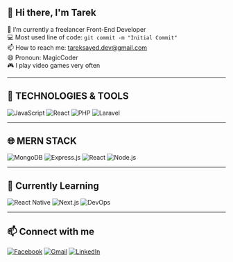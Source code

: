 ## 👋 Hi there, I'm Tarek

🔭 I’m currently a freelancer Front-End Developer  
💻 Most used line of code: `git commit -m "Initial Commit"`  
📫 How to reach me: tareksayed.dev@gmail.com  
😄 Pronoun: MagicCoder  
🎮 I play video games very often  

---

## 🚀 TECHNOLOGIES & TOOLS

![JavaScript](https://img.shields.io/badge/-JavaScript-F7DF1E?style=for-the-badge&logo=javascript&logoColor=black)
![React](https://img.shields.io/badge/-React-61DAFB?style=for-the-badge&logo=react&logoColor=black)
![PHP](https://img.shields.io/badge/-PHP-777BB4?style=for-the-badge&logo=php&logoColor=white)
![Laravel](https://img.shields.io/badge/-Laravel-FF2D20?style=for-the-badge&logo=laravel&logoColor=white)

---

## 🌐 MERN STACK

![MongoDB](https://img.shields.io/badge/-MongoDB-47A248?style=for-the-badge&logo=mongodb&logoColor=white)
![Express.js](https://img.shields.io/badge/-Express.js-000000?style=for-the-badge&logo=express&logoColor=white)
![React](https://img.shields.io/badge/-React-61DAFB?style=for-the-badge&logo=react&logoColor=black)
![Node.js](https://img.shields.io/badge/-Node.js-339933?style=for-the-badge&logo=node.js&logoColor=white)

---

## 📖 Currently Learning

![React Native](https://img.shields.io/badge/-React%20Native-20232A?style=for-the-badge&logo=react&logoColor=61DAFB)
![Next.js](https://img.shields.io/badge/-Next.js-000000?style=for-the-badge&logo=next.js&logoColor=white)
![DevOps](https://img.shields.io/badge/-DevOps-003366?style=for-the-badge&logo=azuredevops&logoColor=white)

---

## 📫 Connect with me

[![Facebook](https://img.shields.io/badge/Facebook-1877F2?style=for-the-badge&logo=facebook&logoColor=white)](https://www.facebook.com/avakinmemo)
[![Gmail](https://img.shields.io/badge/Gmail-D14836?style=for-the-badge&logo=gmail&logoColor=white)](mailto:tareksayed.dev@gmail.com)
[![LinkedIn](https://img.shields.io/badge/LinkedIn-0A66C2?style=for-the-badge&logo=linkedin&logoColor=white)](https://www.linkedin.com/in/tarek-el-sayed-06139631b/)
